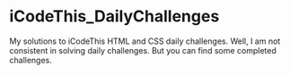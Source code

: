 # iCodeThis_DailyChallenges

My solutions to iCodeThis HTML and CSS daily challenges. Well, I am not consistent in solving daily challenges. But you can find some completed challenges.
